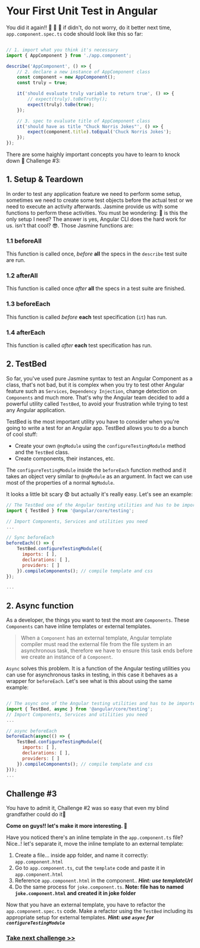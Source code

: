 # Your First Unit Test in Angular

You did it again!! :clap: :clap: :clap: if didn't, do not worry, do it better next time, `app.component.spec.ts` code should look like this so far:

```js

// 1. import what you think it's necessary
import { AppComponent } from './app.component';

describe('AppComponent', () => {
	// 2. declare a new instance of AppComponent class 	
	const component = new AppComponent();
	const truly = true;

	it('should evaluate truly variable to return true', () => {
		// expect(truly).toBeTruthy();
		expect(truly).toBe(true);
	});

	// 3. spec to evaluate title of AppComponent class
	it('should have as title "Chuck Norris Jokes"', () => {
		expect(component.title).toEqual('Chuck Norris Jokes');
	});
});

```

There are some haighly important concepts you have to learn to knock down :punch: Challenge #3:

## 1. Setup & Teardown

In order to test any application feature we need to perform some setup, sometimes we need to create some test objects before the actual test or we need to execute an activity afterwards. Jasmine provide us with some functions to perform these activities.
You must be wondering: :thinking: is this the only setup I need? The answer is yes, Angular CLI does the hard work for us. isn't that cool? :sunglasses:. Those Jasmine functions are:

### 1.1 beforeAll

This function is called once, *before* **all** the specs in the `describe` test suite are run.

### 1.2 afterAll

This function is called once *after* **all** the specs in a test suite are finished.

### 1.3 beforeEach

This function is called *before* **each** test specification (`it`) has run.

### 1.4 afterEach

This function is called *after* **each** test specification has run.

## 2. TestBed

So far, you've used pure Jasmine syntax to test an Angular Component as a class, that's not bad, but it is complex when you try to test other Angular feature such as `Services`, `Dependency Injection`, change detection on `Components` and much more. That's why the Angular team decided to add a powerful utility called `TestBed`, to avoid your frustration while trying to test any Angular application.

TestBed is the most important utility you have to consider when you're going to write a test for an Angular app. TestBed allows you to do a bunch of cool stuff:

- Create your own `@ngModule` using the `configureTestingModule` method and the `TestBed` class.
- Create components, their instances, etc.

The `configureTestingModule` inside the `beforeEach` function method and it takes an object very similar to `@ngModule` as an argument. In fact we can use most of the properties of a normal `NgModule`.

It looks a little bit scary :fearful: but actually it's really easy. Let's see an example:

```js
// The TestBed one of the Angular testing utilities and has to be imported.
import { TestBed } from '@angular/core/testing';

// Import Components, Services and utilities you need
...

// Sync beforeEach
beforeEach(() => {
    TestBed.configureTestingModule({
      imports: [ ],
      declarations: [ ],
      providers: [ ]
    }).compileComponents(); // compile template and css
});

...

```

## 2. Async function

As a developer, the things you want to test the most are `Components`. These `Components` can have inline templates or external templates.

> When a `Component` has an external template, Angular template compiler must read the external file from the file system in an asynchronous task, therefore we have to ensure this task ends before we create an instance of a `Component`. 

`Async` solves this problem. It is a function of the Angular testing utilities you can use for asynchronous tasks in testing, in this case it behaves as a wrapper for `beforeEach`. Let's see what is this about using the same example:

```js

// The async one of the Angular testing utilities and has to be imported.
import { TestBed, async } from '@angular/core/testing';
// Import Components, Services and utilities you need
...

// async beforeEach
beforeEach(async(() => {
    TestBed.configureTestingModule({
      imports: [ ],
      declarations: [ ],
      providers: [ ]
    }).compileComponents(); // compile template and css
}));
...

```

## Challenge #3

You have to admit it, Challenge #2 was so easy that even my blind grandfather could do it:older_man:

**Come on guys!! let's make it more interesting. :facepunch:**

Have you noticed there's an inline template in the `app.component.ts` file? Nice..! let's separate it, move the inline template to an external template:
  1. Create a file... inside app folder, and name it correctly: `app.component.html`
  2. Go to `app.component.ts`, cut the `template` code and paste it in `app.component.html`
  3. Reference `app.component.html` in the component.. ***Hint: use templateUrl***
  4. Do the same process for `joke.component.ts`. **Note: file has to named `joke.component.html` and created it in joke folder**

Now that you have an external template, you have to refactor the `app.component.spec.ts` code. Make a refactor using the `TestBed` including its appropriate setup for external templates. ***Hint: use `async` for `configureTestingModule`*** 

### [Take next challenge >>](https://github.com/jevvilla/Workshop-ATesting/tree/4#your-first-unit-test-in-angular)
